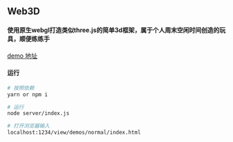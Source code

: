 ## Web3D

#### 使用原生webgl打造类似three.js的简单3d框架，属于个人周末空闲时间创造的玩具，顺便练练手


[demo 地址](https://hhzzcc.github.io/web3D/views/demos/index.html)



#### 运行
```bash
# 按照依赖
yarn or npm i

# 运行
node server/index.js

# 打开浏览器输入
localhost:1234/view/demos/normal/index.html

```